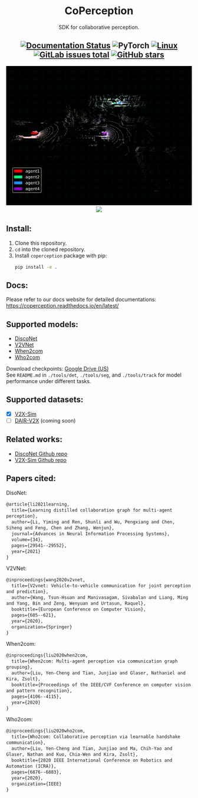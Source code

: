 <div align="center">   
  
# CoPerception
  <p align="center">
    SDK for collaborative perception.
  </p>

[![Documentation Status](https://readthedocs.org/projects/coperception/badge/?version=latest)](https://coperception.readthedocs.io/en/latest/?badge=latest)
![PyTorch](https://img.shields.io/badge/PyTorch-%23EE4C2C.svg?logo=PyTorch&logoColor=white)
[![Linux](https://svgshare.com/i/Zhy.svg)](https://svgshare.com/i/Zhy.svg)
[![GitLab issues total](https://badgen.net/github/issues/coperception/coperception)](https://gitlab.com/ai4ce/V2X-Sim/issues)
[![GitHub stars](https://img.shields.io/github/stars/coperception/coperception.svg?style=social&label=Star&maxAge=2592000)](https://GitHub.com/ai4ce/V2X-Sim/stargazers/)
---

<img src="https://raw.githubusercontent.com/yifanlu0227/v2xsim_vistool/master/gifs/scene_overview_Mixed.gif" width="600px"/>

<img src="https://ai4ce.github.io/V2X-Sim/img/scene_72.gif" width="1000px"/>

</div>

## Install:
1. Clone this repository.
2. `cd` into the cloned repository.
3. Install `coperception` package with pip:
    ```bash
    pip install -e .
    ```

## Docs:
Please refer to our docs website for detailed documentations:
https://coperception.readthedocs.io/en/latest/ 

## Supported models:
- [DiscoNet](https://arxiv.org/abs/2111.00643)
- [V2VNet](https://arxiv.org/abs/2008.07519)
- [When2com](https://arxiv.org/abs/2006.00176)
- [Who2com](https://arxiv.org/abs/2003.09575)

Download checkpoints: [Google Drive (US)](https://drive.google.com/drive/folders/1NMag-yZSflhNw4y22i8CHTX5l8KDXnNd)  
See `README.md` in `./tools/det`, `./tools/seg`, and `./tools/track` for model performance under different tasks.

## Supported datasets:

- [x] [V2X-Sim](https://ai4ce.github.io/V2X-Sim/)
- [ ] [DAIR-V2X](https://thudair.baai.ac.cn/index) (coming soon)

## Related works:
- [DiscoNet Github repo](https://github.com/ai4ce/DiscoNet)
- [V2X-Sim Github repo](https://github.com/ai4ce/V2X-Sim)

## Papers cited:
DisoNet:
```
@article{li2021learning,
  title={Learning distilled collaboration graph for multi-agent perception},
  author={Li, Yiming and Ren, Shunli and Wu, Pengxiang and Chen, Siheng and Feng, Chen and Zhang, Wenjun},
  journal={Advances in Neural Information Processing Systems},
  volume={34},
  pages={29541--29552},
  year={2021}
}
```

V2VNet:
```
@inproceedings{wang2020v2vnet,
  title={V2vnet: Vehicle-to-vehicle communication for joint perception and prediction},
  author={Wang, Tsun-Hsuan and Manivasagam, Sivabalan and Liang, Ming and Yang, Bin and Zeng, Wenyuan and Urtasun, Raquel},
  booktitle={European Conference on Computer Vision},
  pages={605--621},
  year={2020},
  organization={Springer}
}
```

When2com:
```
@inproceedings{liu2020when2com,
  title={When2com: Multi-agent perception via communication graph grouping},
  author={Liu, Yen-Cheng and Tian, Junjiao and Glaser, Nathaniel and Kira, Zsolt},
  booktitle={Proceedings of the IEEE/CVF Conference on computer vision and pattern recognition},
  pages={4106--4115},
  year={2020}
}
```

Who2com:
```
@inproceedings{liu2020who2com,
  title={Who2com: Collaborative perception via learnable handshake communication},
  author={Liu, Yen-Cheng and Tian, Junjiao and Ma, Chih-Yao and Glaser, Nathan and Kuo, Chia-Wen and Kira, Zsolt},
  booktitle={2020 IEEE International Conference on Robotics and Automation (ICRA)},
  pages={6876--6883},
  year={2020},
  organization={IEEE}
}
```